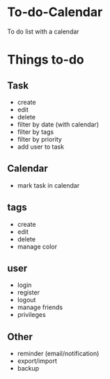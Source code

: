 # To-do-Calendar
To do list with a calendar

# Things to-do
## Task
- create
- edit
- delete
- filter by date (with calendar)
- filter by tags
- filter by priority
- add user to task
## Calendar
- mark task in calendar
## tags
- create
- edit
- delete
- manage color
## user
- login
- register
- logout
- manage friends
- privileges
## Other
- reminder (email/notification)
- export/import
- backup